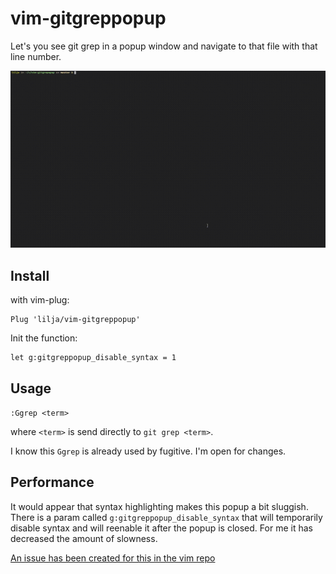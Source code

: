 # vim-gitgreppopup

Let's you see git grep in a popup window and navigate to that file with that line number.

![out.gif](out.gif)

## Install
with vim-plug:
```vim
Plug 'lilja/vim-gitgreppopup'
```

Init the function:

```vim
let g:gitgreppopup_disable_syntax = 1
```

## Usage
`:Ggrep <term>`

where `<term>` is send directly to `git grep <term>`.

I know this `Ggrep` is already used by fugitive. I'm open for changes.


## Performance

It would appear that syntax highlighting makes this popup a bit sluggish. There is a param called `g:gitgreppopup_disable_syntax` that will temporarily disable syntax and will reenable it after the popup is closed. For me it has decreased the amount of slowness.

[An issue has been created for this in the vim repo](https://github.com/vim/vim/issues/6171)
